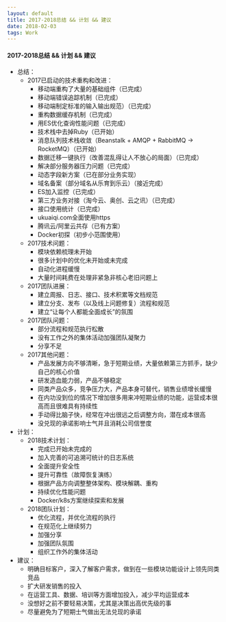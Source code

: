 ```yaml
---
layout: default
title: 2017-2018总结 && 计划 && 建议
date: 2018-02-03
tags: Work
---
```


#### 2017-2018总结 && 计划 && 建议
- 总结：
	- 2017已启动的技术重构和改进：
		- 移动端重构了大量的基础组件（已完成）
		- 移动端错误追踪机制（已完成）
		- 移动端制定标准的输入输出规范）（已完成）
		- 重构数据缓存机制（已完成）
		- 用ES优化查询性能问题（已完成）
		- 技术栈中去掉Ruby（已开始）
		- 消息队列技术栈收敛（Beanstalk + AMQP + RabbitMQ -> RocketMQ）（已开始）
		- 数据迁移一键执行（改善混乱得让人不放心的局面）（已完成）
		- 解决部分服务器压力问题（已完成）
		- 动态字段新方案（已在部分业务实现）
		- 域名备案（部分域名从乐育到乐云）（接近完成）
		- ES加入监控（已完成）
		- 第三方业务对接（淘今云、奥创、云之讯）（已完成）
		- 接口使用统计（已完成）
		- ukuaiqi.com全面使用https
		- 腾讯云/阿里云共存（已有方案）
		- Docker初探（初步小范围使用）
	- 2017技术问题：
		- 模块依赖梳理未开始
		- 很多计划中的优化未开始或未完成
		- 自动化进程缓慢
		- 大量时间耗费在处理非紧急非核心老旧问题上
	- 2017团队进展：
		- 建立周报、日志、接口、技术积累等文档规范
		- 建立分支、发布（以及线上问题修复）流程和规范
		- 建立“让每个人都能全面成长”的氛围
	- 2017团队问题：
		- 部分流程和规范执行松散
		- 没有工作之外的集体活动加强团队凝聚力
		- 分享不足
	- 2017其他问题：
		- 产品发展方向不够清晰，急于短期业绩，大量依赖第三方抓手，缺少自己的核心价值
		- 研发造血能力弱，产品不够稳定
		- 同类产品众多，竞争压力大，产品本身可替代，销售业绩增长缓慢
		- 在内功没到位的情况下增加很多用来冲短期业绩的功能，运营成本很高而且很难具有持续性
		- 手动得比脑子快，经常在冲出很远之后调整方向，潜在成本很高
		- 没兑现的承诺影响士气并且消耗公司信誉度
- 计划：
	- 2018技术计划：
		- 完成已开始未完成的
		- 加入完善的可追溯可统计的日志系统
		- 全面提升安全性
		- 提升可靠性（故障恢复演练）
		- 根据产品方向调整整体架构、模块解耦、重构
		- 持续优化性能问题
		- Docker/k8s方案继续探索和发展
	- 2018团队计划：
		- 优化流程，并优化流程的执行
		- 在规范化上继续努力
		- 加强分享
		- 加强团队氛围
		- 组织工作外的集体活动
- 建议：
	- 明确目标客户，深入了解客户需求，做到在一些模块功能设计上领先同类竞品
	- 扩大研发销售的投入
	- 在运营工具、数据、培训等方面增加投入，减少平均运营成本
	- 没想好之前不要轻易决策，尤其是决策出高优先级的事
	- 尽量避免为了短期士气做出无法兑现的承诺
